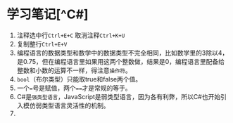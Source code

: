 # 学习笔记[^C#]

1. 注释选中行`Ctrl+E+C`    取消注释`Ctrl+K+U`
2. 复制整行`Ctrl+E+V`
3. 编程语言的数据类型和数学中的数据类型不完全相同，比如数学里的3除以4，是0.75，但在编程语言里如果用这两个整数做，结果是0，编程语言里配备给整数和小数的运算不一样，得注意`操作符`。
4. `bool`（布尔类型）只能取true和false两个值。
5. 一个`=`号是赋值，两个`==`才是常规的等于。
6. C#是`强类型语言`，JavaScript是弱类型语言，因为各有利弊，所以C#也开始引入模仿弱类型语言灵活性的机制。 
7. 



